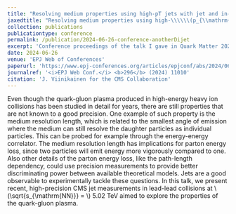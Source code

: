 ```yaml
---
title: "Resolving medium properties using high-pT jets with jet and in-jet correlations in PbPb collisions at 5.02 TeV with the CMS detector"
jaxedtitle: "Resolving medium properties using high-\\\\\\(p_{\\mathrm{T}}\\\\\\) jets with jet and in-jet correlations in PbPb collisions at 5.02 TeV with the CMS detector"
collection: publications
publicationtype: conference
permalink: /publication/2024-06-26-conference-anotherDijet
excerpt: 'Conference proceedings of the talk I gave in Quark Matter 2023 about two dijet measurements I did using data from the CMS experiment.'
date: 2024-06-26
venue: 'EPJ Web of Conferences'
paperurl: 'https://www.epj-conferences.org/articles/epjconf/abs/2024/06/epjconf_QuarkMatter2023_11010/epjconf_QuarkMatter2023_11010.html'
journalref: '<i>EPJ Web Conf.</i> <b>296</b> (2024) 11010'
citation: 'J. Viinikainen for the CMS Collaboration'
---
```


Even though the quark-gluon plasma produced in high-energy heavy ion collisions has been studied in detail for years, there are still properties that are not known to a good precision. One example of such property is the medium resolution length, which is related to the smallest angle of emission where the medium can still resolve the daughter particles as individual particles. This can be probed for example through the energy-energy correlator. The medium resolution length has implications for parton energy loss, since two particles will emit energy more vigorously compared to one. Also other details of the parton energy loss, like the path-length dependency, could use precision measurements to provide better discriminating power between available theoretical models. Jets are a good observable to experimentally tackle these questions. In this talk, we present recent, high-precision CMS jet measurements in lead-lead collisions at \\(\sqrt{s_{\mathrm{NN}}} = \\) 5.02 TeV aimed to explore the properties of the quark-gluon plasma.
